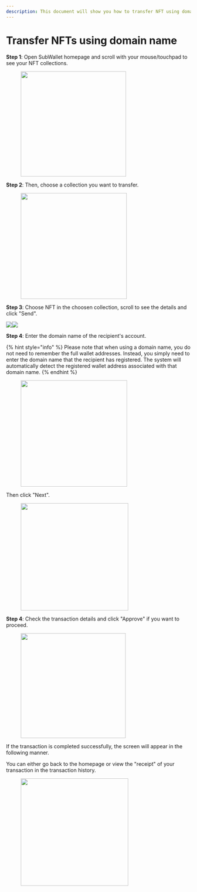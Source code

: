 ```yaml
---
description: This document will show you how to transfer NFT using domain name.
---
```


# Transfer NFTs using domain name

**Step 1**: Open SubWallet homepage and scroll with your mouse/touchpad to see your NFT collections.

<div align="left">

<figure><img src="../../../.gitbook/assets/image (304).png" alt="" width="287"><figcaption></figcaption></figure>

</div>

**Step 2**: Then, choose a collection you want to transfer.

<div align="left">

<figure><img src="../../../.gitbook/assets/image (73) (1) (1).png" alt="" width="289"><figcaption></figcaption></figure>

</div>

**Step 3**: Choose NFT in the choosen collection, scroll to see the details and click "Send".

![](<../../../.gitbook/assets/image (70) (1) (1).png>)![](<../../../.gitbook/assets/image (72) (1) (1).png>)

**Step 4**: Enter the domain name of the recipient's account.

{% hint style="info" %}
Please note that when using a domain name, you do not need to remember the full wallet addresses. Instead, you simply need to enter the domain name that the recipient has registered. The system will automatically detect the registered wallet address associated with that domain name.
{% endhint %}

<div align="left">

<figure><img src="../../../.gitbook/assets/image (65) (1) (1).png" alt="" width="290"><figcaption></figcaption></figure>

</div>

Then click "Next".

<div align="left">

<figure><img src="../../../.gitbook/assets/image (66) (1) (1).png" alt="" width="293"><figcaption></figcaption></figure>

</div>

**Step 4**: Check the transaction details and click "Approve" if you want to proceed.

<div align="left">

<figure><img src="../../../.gitbook/assets/image (67) (1) (1).png" alt="" width="286"><figcaption></figcaption></figure>

</div>

If the transaction is completed successfully, the screen will appear in the following manner.

You can either go back to the homepage or view the "receipt" of your transaction in the transaction history.

<div align="left">

<figure><img src="../../../.gitbook/assets/image (74) (1) (1).png" alt="" width="293"><figcaption></figcaption></figure>

</div>
